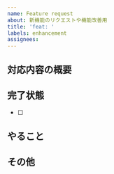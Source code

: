```yaml
---
name: Feature request
about: 新機能のリクエストや機能改善用
title: 'feat: '
labels: enhancement
assignees: 
---
```


## 対応内容の概要

## 完了状態

- [ ]

## やること

<!-- 完了状態で事足りる場合は記載不要 -->

## その他
